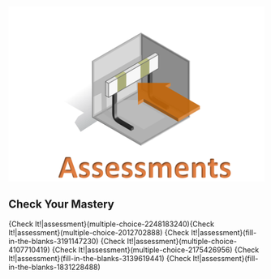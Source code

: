 <figure class="snippetimg" style="margin: 0 auto;width:100%">
  <img src=".guides/img/Assessintro.PNG">
  </figure>

## Check Your Mastery


{Check It!|assessment}(multiple-choice-2248183240){Check It!|assessment}(multiple-choice-2012702888)
{Check It!|assessment}(fill-in-the-blanks-3191147230)
{Check It!|assessment}(multiple-choice-4107710419)
{Check It!|assessment}(multiple-choice-2175426956)
{Check It!|assessment}(fill-in-the-blanks-3139619441)
{Check It!|assessment}(fill-in-the-blanks-1831228488)
